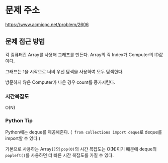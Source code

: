 # 문제 주소
https://www.acmicpc.net/problem/2606

## 문제 접근 방법
각 컴퓨터간 Array를 사용해 그래프를 만든다. Array의 각 Index가 Computer의 ID값이다.

그래프는 1을 시작으로 너비 우선 탐색을 사용하여 모두 탐색한다.

방문하지 않은 Computer가 나온 경우 count를 증가시킨다.

### 시간복잡도
O(N)

### Python Tip
Python에는 deque를 제공해준다. (``` from collections import deque```로 deque를 import할 수 있다.)

기본으로 사용하는 Array``` [] ```의 ```pop(0)```의 시간 복잡도는 O(N)이기 떄문에 deque의 ```popleft()```를 사용하면 더 빠른 시간 복잡도를 가질 수 있다.